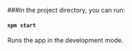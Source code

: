 
###In the project directory, you can run:

#### `npm start`

Runs the app in the development mode.
